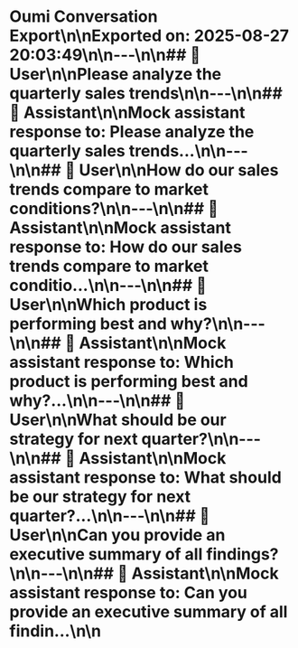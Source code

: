 # Oumi Conversation Export\n\n**Exported on:** 2025-08-27 20:03:49\n\n---\n\n## 👤 User\n\nPlease analyze the quarterly sales trends\n\n---\n\n## 🤖 Assistant\n\nMock assistant response to: Please analyze the quarterly sales trends...\n\n---\n\n## 👤 User\n\nHow do our sales trends compare to market conditions?\n\n---\n\n## 🤖 Assistant\n\nMock assistant response to: How do our sales trends compare to market conditio...\n\n---\n\n## 👤 User\n\nWhich product is performing best and why?\n\n---\n\n## 🤖 Assistant\n\nMock assistant response to: Which product is performing best and why?...\n\n---\n\n## 👤 User\n\nWhat should be our strategy for next quarter?\n\n---\n\n## 🤖 Assistant\n\nMock assistant response to: What should be our strategy for next quarter?...\n\n---\n\n## 👤 User\n\nCan you provide an executive summary of all findings?\n\n---\n\n## 🤖 Assistant\n\nMock assistant response to: Can you provide an executive summary of all findin...\n\n